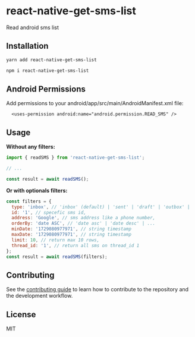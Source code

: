 # react-native-get-sms-list

Read android sms list

## Installation

```sh
yarn add react-native-get-sms-list
```

```sh
npm i react-native-get-sms-list
```

## Android Permissions

Add permissions to your android/app/src/main/AndroidManifest.xml file:

```
  <uses-permission android:name="android.permission.READ_SMS" />
```

## Usage

**Without any filters:**

```js
import { readSMS } from 'react-native-get-sms-list';

// ...

const result = await readSMS();
```

**Or with optionals filters:**

```js
const filters = {
  type: 'inbox', // 'inbox' (default) | 'sent' | 'draft' | 'outbox' | 'failed' | 'queued',
  id: '1', // specefic sms id,
  address: 'Google', // sms address like a phone number,
  orderBy: 'date ASC', // 'date asc' | 'date desc' | ...
  minDate: '1729080977971', // string timestamp
  maxDate: '1729080977971', // string timestamp
  limit: 10, // return max 10 rows,
  thread_id: '1', // return all sms on thread_id 1
};
const result = await readSMS(filters);
```

## Contributing

See the [contributing guide](CONTRIBUTING.md) to learn how to contribute to the repository and the development workflow.

## License

MIT
